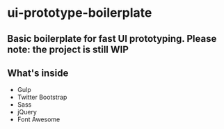 # ui-prototype-boilerplate
Basic boilerplate for fast UI prototyping.
Please note: the project is still WIP
---

## What's inside

- Gulp
- Twitter Bootstrap
- Sass
- jQuery
- Font Awesome